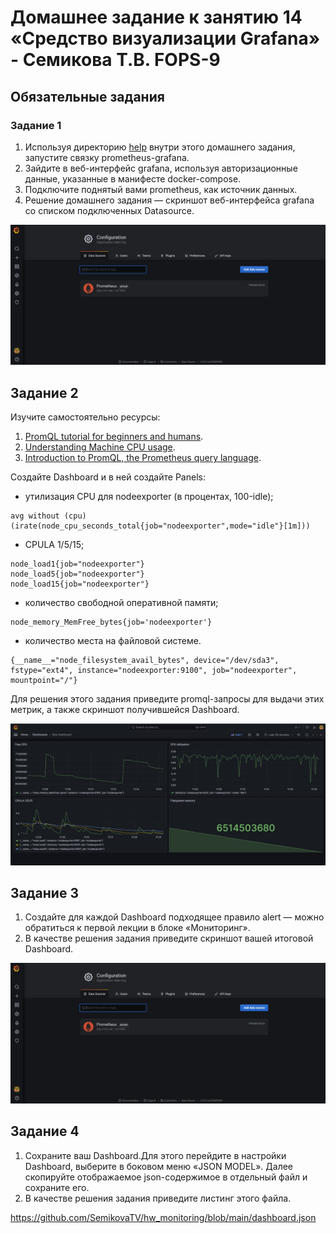 # Домашнее задание к занятию 14 «Средство визуализации Grafana» - Семикова Т.В. FOPS-9

## Обязательные задания

### Задание 1

1. Используя директорию [help](./help) внутри этого домашнего задания, запустите связку prometheus-grafana.
2. Зайдите в веб-интерфейс grafana, используя авторизационные данные, указанные в манифесте docker-compose.
3. Подключите поднятый вами prometheus, как источник данных.
4. Решение домашнего задания — скриншот веб-интерфейса grafana со списком подключенных Datasource.

![ad](https://github.com/SemikovaTV/hw_monitoring/blob/main/img/4.jpg)

## Задание 2

Изучите самостоятельно ресурсы:

1. [PromQL tutorial for beginners and humans](https://valyala.medium.com/promql-tutorial-for-beginners-9ab455142085).
2. [Understanding Machine CPU usage](https://www.robustperception.io/understanding-machine-cpu-usage).
3. [Introduction to PromQL, the Prometheus query language](https://grafana.com/blog/2020/02/04/introduction-to-promql-the-prometheus-query-language/).

Создайте Dashboard и в ней создайте Panels:

- утилизация CPU для nodeexporter (в процентах, 100-idle);

```
avg without (cpu)(irate(node_cpu_seconds_total{job="nodeexporter",mode="idle"}[1m]))
```

- CPULA 1/5/15;

```
node_load1{job="nodeexporter"}
node_load5{job="nodeexporter"}
node_load15{job="nodeexporter"}
```

- количество свободной оперативной памяти;

```
node_memory_MemFree_bytes{job='nodeexporter'}
```

- количество места на файловой системе.

```
{__name__="node_filesystem_avail_bytes", device="/dev/sda3", fstype="ext4", instance="nodeexporter:9100", job="nodeexporter", mountpoint="/"}
```

Для решения этого задания приведите promql-запросы для выдачи этих метрик, а также скриншот получившейся Dashboard.

![ad](https://github.com/SemikovaTV/hw_monitoring/blob/main/img/5.jpg)

## Задание 3

1. Создайте для каждой Dashboard подходящее правило alert — можно обратиться к первой лекции в блоке «Мониторинг».
2. В качестве решения задания приведите скриншот вашей итоговой Dashboard.

![ad](https://github.com/SemikovaTV/hw_monitoring/blob/main/img/4.jpg)

## Задание 4

1. Сохраните ваш Dashboard.Для этого перейдите в настройки Dashboard, выберите в боковом меню «JSON MODEL». Далее скопируйте отображаемое json-содержимое в отдельный файл и сохраните его.
2. В качестве решения задания приведите листинг этого файла.

<https://github.com/SemikovaTV/hw_monitoring/blob/main/dashboard.json>
